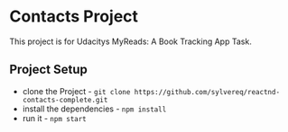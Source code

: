# Contacts Project

This project is for Udacitys MyReads: A Book Tracking App Task.


## Project Setup

* clone the Project - `git clone https://github.com/sylvereq/reactnd-contacts-complete.git`
* install the dependencies - `npm install`
* run it - `npm start`

